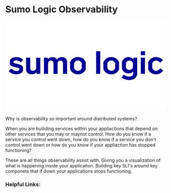 # Sumo Logic Observability

![IMG](images/sumo-logic-logo-vector.png)

Why is observability so important around distributed systems? 

When you are builiding services within your appliactions that depend on other services that you may or maynot control. How do you know if a service you control went down, how do you know if a service you don't control went down or how do you know if your appliaction has stopped functioning?

These are all things observability assist with. Giving you a visualization of what is happening inside your applicaiton. Building key SLI's around key componets that if down your applications stops functioning. 



<h3>Helpful Links:</h3>

[1]: https://help.sumologic.com/03Send-Data/Collect-from-Other-Data-Sources/Collect_AWS_Lambda_Logs_using_an_Extension  "Sumo-Logic-Lambda-Configuration"